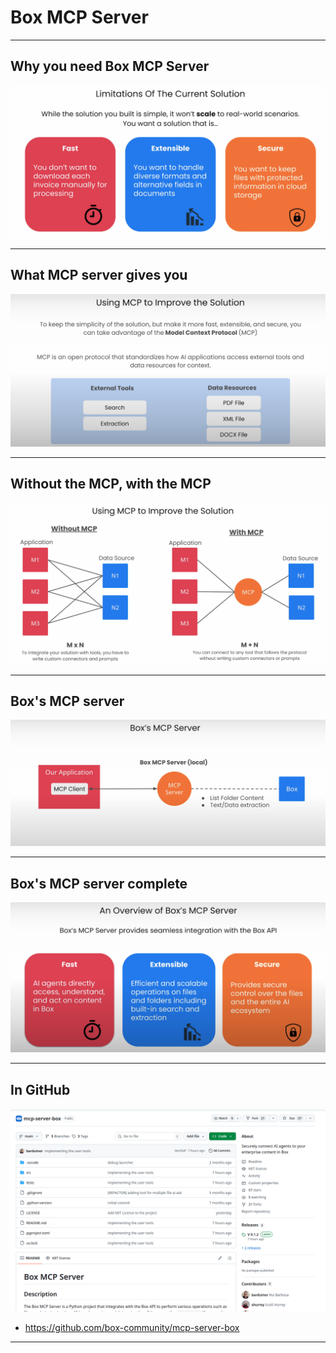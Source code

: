 # Box MCP Server

---

## Why you need Box MCP Server

![](../images/01.png) 

---

## What MCP server gives you

![](../images/02.png)

---

## Without the MCP, with the MCP

![](../images/03.png)

---

## Box's MCP server

![](../images/04.png)

---

## Box's MCP server complete

![](../images/05.png)

---

## In GitHub

![](../images/06.png)

* https://github.com/box-community/mcp-server-box

---